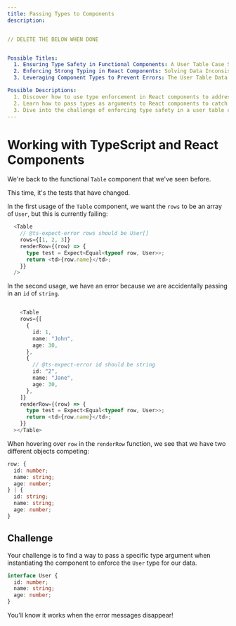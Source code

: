 ```yaml
---
title: Passing Types to Components
description: 


// DELETE THE BELOW WHEN DONE


Possible Titles:
  1. Ensuring Type Safety in Functional Components: A User Table Case Study
  2. Enforcing Strong Typing in React Components: Solving Data Inconsistencies in Tables
  3. Leveraging Component Types to Prevent Errors: The User Table Data Mismatch Challenge

Possible Descriptions:
  1. Discover how to use type enforcement in React components to address data inconsistencies in a user table, preserving data integrity.
  2. Learn how to pass types as arguments to React components to catch and resolve errors caused by inconsistent data in tables.
  3. Dive into the challenge of enforcing type safety in a user table component, ensuring that the correct data types are used for better reliability.
---
```



# Working with TypeScript and React Components

We're back to the functional `Table` component that we've seen before.

This time, it's the tests that have changed.

In the first usage of the `Table` component, we want the `rows` to be an array of `User`, but this is currently failing:

```typescript
  <Table
    // @ts-expect-error rows should be User[]
    rows={[1, 2, 3]}
    renderRow={(row) => {
      type test = Expect<Equal<typeof row, User>>;
      return <td>{row.name}</td>;
    }}
  />
```

In the second usage, we have an error because we are accidentally passing in an `id` of `string`. 


```typescript

    <Table
    rows={[
      {
        id: 1,
        name: "John",
        age: 30,
      },
      {
        // @ts-expect-error id should be string
        id: "2",
        name: "Jane",
        age: 30,
      },
    ]}
    renderRow={(row) => {
      type test = Expect<Equal<typeof row, User>>;
      return <td>{row.name}</td>;
    }}
  ></Table>
```

When hovering over `row` in the `renderRow` function, we see that we have two different objects competing:

```typescript
row: {
  id: number;
  name: string;
  age: number;
} | {
  id: string;
  name: string;
  age: number;
}
```

## Challenge

Your challenge is to find a way to pass a specific type argument when instantiating the component to enforce the `User` type for our data. 

```typescript
interface User {
  id: number;
  name: string;
  age: number;
}
```

You'll know it works when the error messages disappear!